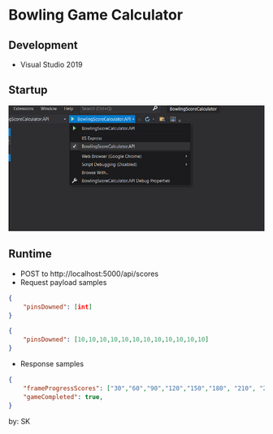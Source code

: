 # Bowling Game Calculator

## Development
   * Visual Studio 2019

## Startup
![](./startup.jpg)

## Runtime
* POST to http://localhost:5000/api/scores
* Request payload samples
```json
{
    "pinsDowned": [int]
}
```

```json
{
    "pinsDowned": [10,10,10,10,10,10,10,10,10,10,10,10]
}
```  

* Response samples  

```json
{
    "frameProgressScores": ["30","60","90","120","150","180", "210", "240", "270", "300"],
    "gameCompleted": true,
}

```

by: SK

